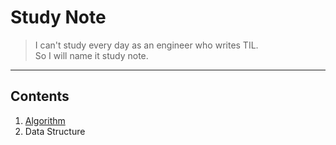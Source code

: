 # Study Note
> I can't study every day as an engineer who writes TIL.   
> So I will name it study note.   
---
## Contents
1. [Algorithm](https://github.com/hyeonisism/study-note/blob/master/src/main/java/algorithm/README.md "alogrithm README.md")
2. Data Structure
